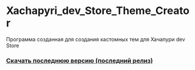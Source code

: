 # Xachapyri_dev_Store_Theme_Creator
Программа созданная для создания кастомных тем для Хачапури dev Store


### [Скачать последнюю версию (последний релиз)](https://github.com/kroshidanielstudio/Xachapyri_dev_Store_Theme_Creator/releases/latest)
